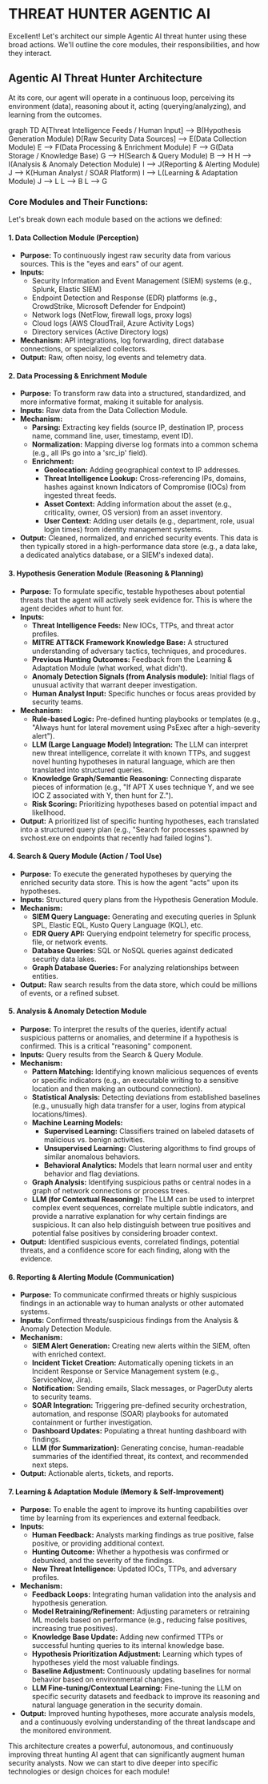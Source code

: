 # THREAT HUNTER AGENTIC AI

Excellent! Let's architect our simple Agentic AI threat hunter using these broad actions. We'll outline the core modules, their responsibilities, and how they interact.

## Agentic AI Threat Hunter Architecture

At its core, our agent will operate in a continuous loop, perceiving its environment (data), reasoning about it, acting (querying/analyzing), and learning from the outcomes.


graph TD
    A[Threat Intelligence Feeds / Human Input] --> B(Hypothesis Generation Module)
    D[Raw Security Data Sources] --> E(Data Collection Module)
    E --> F(Data Processing & Enrichment Module)
    F --> G(Data Storage / Knowledge Base)
    G --> H(Search & Query Module)
    B --> H
    H --> I(Analysis & Anomaly Detection Module)
    I --> J(Reporting & Alerting Module)
    J --> K(Human Analyst / SOAR Platform)
    I --> L(Learning & Adaptation Module)
    J --> L
    L --> B
    L --> G

### Core Modules and Their Functions:

Let's break down each module based on the actions we defined:

#### 1. Data Collection Module (Perception)
* **Purpose:** To continuously ingest raw security data from various sources. This is the "eyes and ears" of our agent.
* **Inputs:**
    * Security Information and Event Management (SIEM) systems (e.g., Splunk, Elastic SIEM)
    * Endpoint Detection and Response (EDR) platforms (e.g., CrowdStrike, Microsoft Defender for Endpoint)
    * Network logs (NetFlow, firewall logs, proxy logs)
    * Cloud logs (AWS CloudTrail, Azure Activity Logs)
    * Directory services (Active Directory logs)
* **Mechanism:** API integrations, log forwarding, direct database connections, or specialized collectors.
* **Output:** Raw, often noisy, log events and telemetry data.

#### 2. Data Processing & Enrichment Module
* **Purpose:** To transform raw data into a structured, standardized, and more informative format, making it suitable for analysis.
* **Inputs:** Raw data from the Data Collection Module.
* **Mechanism:**
    * **Parsing:** Extracting key fields (source IP, destination IP, process name, command line, user, timestamp, event ID).
    * **Normalization:** Mapping diverse log formats into a common schema (e.g., all IPs go into a 'src_ip' field).
    * **Enrichment:**
        * **Geolocation:** Adding geographical context to IP addresses.
        * **Threat Intelligence Lookup:** Cross-referencing IPs, domains, hashes against known Indicators of Compromise (IOCs) from ingested threat feeds.
        * **Asset Context:** Adding information about the asset (e.g., criticality, owner, OS version) from an asset inventory.
        * **User Context:** Adding user details (e.g., department, role, usual login times) from identity management systems.
* **Output:** Cleaned, normalized, and enriched security events. This data is then typically stored in a high-performance data store (e.g., a data lake, a dedicated analytics database, or a SIEM's indexed data).

#### 3. Hypothesis Generation Module (Reasoning & Planning)
* **Purpose:** To formulate specific, testable hypotheses about potential threats that the agent will actively seek evidence for. This is where the agent decides *what* to hunt for.
* **Inputs:**
    * **Threat Intelligence Feeds:** New IOCs, TTPs, and threat actor profiles.
    * **MITRE ATT&CK Framework Knowledge Base:** A structured understanding of adversary tactics, techniques, and procedures.
    * **Previous Hunting Outcomes:** Feedback from the Learning & Adaptation Module (what worked, what didn't).
    * **Anomaly Detection Signals (from Analysis module):** Initial flags of unusual activity that warrant deeper investigation.
    * **Human Analyst Input:** Specific hunches or focus areas provided by security teams.
* **Mechanism:**
    * **Rule-based Logic:** Pre-defined hunting playbooks or templates (e.g., "Always hunt for lateral movement using PsExec after a high-severity alert").
    * **LLM (Large Language Model) Integration:** The LLM can interpret new threat intelligence, correlate it with known TTPs, and suggest novel hunting hypotheses in natural language, which are then translated into structured queries.
    * **Knowledge Graph/Semantic Reasoning:** Connecting disparate pieces of information (e.g., "If APT X uses technique Y, and we see IOC Z associated with Y, then hunt for Z.").
    * **Risk Scoring:** Prioritizing hypotheses based on potential impact and likelihood.
* **Output:** A prioritized list of specific hunting hypotheses, each translated into a structured query plan (e.g., "Search for processes spawned by svchost.exe on endpoints that recently had failed logins").

#### 4. Search & Query Module (Action / Tool Use)
* **Purpose:** To execute the generated hypotheses by querying the enriched security data store. This is how the agent "acts" upon its hypotheses.
* **Inputs:** Structured query plans from the Hypothesis Generation Module.
* **Mechanism:**
    * **SIEM Query Language:** Generating and executing queries in Splunk SPL, Elastic EQL, Kusto Query Language (KQL), etc.
    * **EDR Query API:** Querying endpoint telemetry for specific process, file, or network events.
    * **Database Queries:** SQL or NoSQL queries against dedicated security data lakes.
    * **Graph Database Queries:** For analyzing relationships between entities.
* **Output:** Raw search results from the data store, which could be millions of events, or a refined subset.

#### 5. Analysis & Anomaly Detection Module
* **Purpose:** To interpret the results of the queries, identify actual suspicious patterns or anomalies, and determine if a hypothesis is confirmed. This is a critical "reasoning" component.
* **Inputs:** Query results from the Search & Query Module.
* **Mechanism:**
    * **Pattern Matching:** Identifying known malicious sequences of events or specific indicators (e.g., an executable writing to a sensitive location and then making an outbound connection).
    * **Statistical Analysis:** Detecting deviations from established baselines (e.g., unusually high data transfer for a user, logins from atypical locations/times).
    * **Machine Learning Models:**
        * **Supervised Learning:** Classifiers trained on labeled datasets of malicious vs. benign activities.
        * **Unsupervised Learning:** Clustering algorithms to find groups of similar anomalous behaviors.
        * **Behavioral Analytics:** Models that learn normal user and entity behavior and flag deviations.
    * **Graph Analysis:** Identifying suspicious paths or central nodes in a graph of network connections or process trees.
    * **LLM (for Contextual Reasoning):** The LLM can be used to interpret complex event sequences, correlate multiple subtle indicators, and provide a narrative explanation for why certain findings are suspicious. It can also help distinguish between true positives and potential false positives by considering broader context.
* **Output:** Identified suspicious events, correlated findings, potential threats, and a confidence score for each finding, along with the evidence.

#### 6. Reporting & Alerting Module (Communication)
* **Purpose:** To communicate confirmed threats or highly suspicious findings in an actionable way to human analysts or other automated systems.
* **Inputs:** Confirmed threats/suspicious findings from the Analysis & Anomaly Detection Module.
* **Mechanism:**
    * **SIEM Alert Generation:** Creating new alerts within the SIEM, often with enriched context.
    * **Incident Ticket Creation:** Automatically opening tickets in an Incident Response or Service Management system (e.g., ServiceNow, Jira).
    * **Notification:** Sending emails, Slack messages, or PagerDuty alerts to security teams.
    * **SOAR Integration:** Triggering pre-defined security orchestration, automation, and response (SOAR) playbooks for automated containment or further investigation.
    * **Dashboard Updates:** Populating a threat hunting dashboard with findings.
    * **LLM (for Summarization):** Generating concise, human-readable summaries of the identified threat, its context, and recommended next steps.
* **Output:** Actionable alerts, tickets, and reports.

#### 7. Learning & Adaptation Module (Memory & Self-Improvement)
* **Purpose:** To enable the agent to improve its hunting capabilities over time by learning from its experiences and external feedback.
* **Inputs:**
    * **Human Feedback:** Analysts marking findings as true positive, false positive, or providing additional context.
    * **Hunting Outcome:** Whether a hypothesis was confirmed or debunked, and the severity of the findings.
    * **New Threat Intelligence:** Updated IOCs, TTPs, and adversary profiles.
* **Mechanism:**
    * **Feedback Loops:** Integrating human validation into the analysis and hypothesis generation.
    * **Model Retraining/Refinement:** Adjusting parameters or retraining ML models based on performance (e.g., reducing false positives, increasing true positives).
    * **Knowledge Base Update:** Adding new confirmed TTPs or successful hunting queries to its internal knowledge base.
    * **Hypothesis Prioritization Adjustment:** Learning which types of hypotheses yield the most valuable findings.
    * **Baseline Adjustment:** Continuously updating baselines for normal behavior based on environmental changes.
    * **LLM Fine-tuning/Contextual Learning:** Fine-tuning the LLM on specific security datasets and feedback to improve its reasoning and natural language generation in the security domain.
* **Output:** Improved hunting hypotheses, more accurate analysis models, and a continuously evolving understanding of the threat landscape and the monitored environment.

This architecture creates a powerful, autonomous, and continuously improving threat hunting AI agent that can significantly augment human security analysts. Now we can start to dive deeper into specific technologies or design choices for each module!
